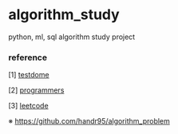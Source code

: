 # algorithm_study
python, ml, sql algorithm study project

### reference

[1] [testdome](https://www.testdome.com/library)

[2] [programmers](https://school.programmers.co.kr/learn/challenges?order=recent&partIds=20069)

[3] [leetcode](https://leetcode.com/problemset/)

※ https://github.com/handr95/algorithm_problem
